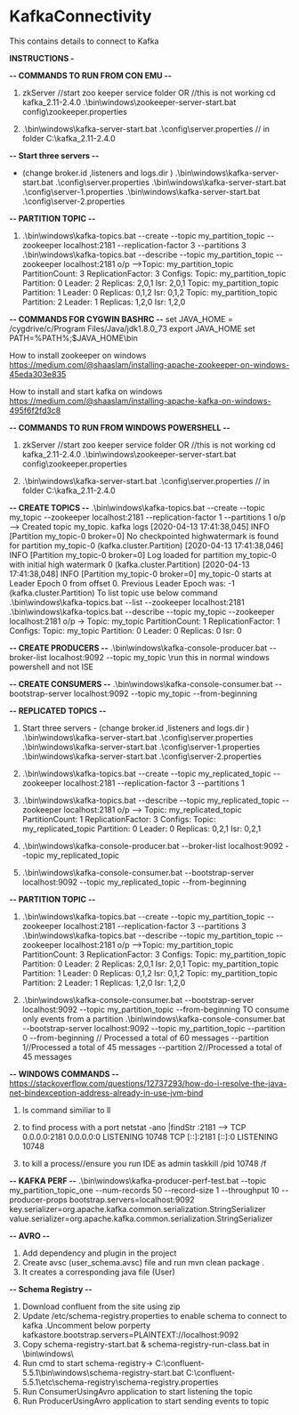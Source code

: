 # KafkaConnectivity
This contains details to connect to Kafka 


**INSTRUCTIONS -**

**-- COMMANDS TO RUN FROM CON EMU --**
1) zkServer   //start zoo keeper service folder 
    OR //this is not working
    cd kafka_2.11-2.4.0
    .\bin\windows\zookeeper-server-start.bat config\zookeeper.properties   

2) .\bin\windows\kafka-server-start.bat .\config\server.properties 
// in folder C:\kafka_2.11-2.4.0

**--  Start three servers --**
  - (change broker.id ,listeners and logs.dir )
  .\bin\windows\kafka-server-start.bat .\config\server.properties 
  .\bin\windows\kafka-server-start.bat .\config\server-1.properties 
  .\bin\windows\kafka-server-start.bat .\config\server-2.properties 

 **-- PARTITION TOPIC --**
 1) .\bin\windows\kafka-topics.bat --create --topic my_partition_topic --zookeeper localhost:2181 --replication-factor 3 --partitions 3
    .\bin\windows\kafka-topics.bat --describe --topic my_partition_topic --zookeeper localhost:2181 
 o/p -->Topic: my_partition_topic       PartitionCount: 3       ReplicationFactor: 3    Configs:
        Topic: my_partition_topic       Partition: 0    Leader: 2       Replicas: 2,0,1 Isr: 2,0,1
        Topic: my_partition_topic       Partition: 1    Leader: 0       Replicas: 0,1,2 Isr: 0,1,2
        Topic: my_partition_topic       Partition: 2    Leader: 1       Replicas: 1,2,0 Isr: 1,2,0
        
**-- COMMANDS FOR CYGWIN BASHRC --**
set JAVA_HOME = /cygdrive/c/Program Files/Java/jdk1.8.0_73
export JAVA_HOME
set PATH=%PATH%;$JAVA_HOME\bin


How to install zookeeper on windows
https://medium.com/@shaaslam/installing-apache-zookeeper-on-windows-45eda303e835

How to install and start kafka on windows 
https://medium.com/@shaaslam/installing-apache-kafka-on-windows-495f6f2fd3c8



**-- COMMANDS TO RUN FROM WINDOWS POWERSHELL --**
1) zkServer   //start zoo keeper service folder 
    OR //this is not working
    cd kafka_2.11-2.4.0
    .\bin\windows\zookeeper-server-start.bat config\zookeeper.properties   

2) .\bin\windows\kafka-server-start.bat .\config\server.properties 
// in folder C:\kafka_2.11-2.4.0
 
 
**-- CREATE TOPICS --**
    .\bin\windows\kafka-topics.bat --create --topic my_topic --zookeeper localhost:2181 --replication-factor 1 --partitions 1
o/p --> Created topic my_topic.
kafka logs
[2020-04-13 17:41:38,045] INFO [Partition my_topic-0 broker=0] No checkpointed highwatermark is found for partition my_topic-0 (kafka.cluster.Partition)
[2020-04-13 17:41:38,046] INFO [Partition my_topic-0 broker=0] Log loaded for partition my_topic-0 with initial high watermark 0 (kafka.cluster.Partition)
[2020-04-13 17:41:38,048] INFO [Partition my_topic-0 broker=0] my_topic-0 starts at Leader Epoch 0 from offset 0. Previous Leader Epoch was: -1 (kafka.cluster.Partition)
To list topic use below command 
	    .\bin\windows\kafka-topics.bat --list --zookeeper localhost:2181 
		.\bin\windows\kafka-topics.bat --describe --topic my_topic --zookeeper localhost:2181 
		o/p -> Topic: my_topic PartitionCount: 1       ReplicationFactor: 1    Configs:
               Topic: my_topic Partition: 0    Leader: 0       Replicas: 0     Isr: 0 

**-- CREATE PRODUCERS --**
 .\bin\windows\kafka-console-producer.bat --broker-list localhost:9092 --topic my_topic \\run this in normal windows powershell and not ISE
 
**-- CREATE CONSUMERS --**
 .\bin\windows\kafka-console-consumer.bat --bootstrap-server localhost:9092 --topic my_topic --from-beginning
 
 
 
 **-- REPLICATED TOPICS --**
 1) Start three servers - (change broker.id ,listeners and logs.dir )
  .\bin\windows\kafka-server-start.bat .\config\server.properties 
  .\bin\windows\kafka-server-start.bat .\config\server-1.properties 
  .\bin\windows\kafka-server-start.bat .\config\server-2.properties 
  
 2) .\bin\windows\kafka-topics.bat --create --topic my_replicated_topic --zookeeper localhost:2181 --replication-factor 3 --partitions 1
 
 3) .\bin\windows\kafka-topics.bat --describe --topic my_replicated_topic --zookeeper localhost:2181 
	o/p -->  Topic: my_replicated_topic      PartitionCount: 1       ReplicationFactor: 3    Configs: Topic: my_replicated_topic      Partition: 0    Leader: 0       Replicas: 0,2,1 Isr: 0,2,1
	
4) .\bin\windows\kafka-console-producer.bat --broker-list localhost:9092 --topic my_replicated_topic

5) .\bin\windows\kafka-console-consumer.bat --bootstrap-server localhost:9092 --topic my_replicated_topic --from-beginning
 
 
 **-- PARTITION TOPIC --**
 1) .\bin\windows\kafka-topics.bat --create --topic my_partition_topic --zookeeper localhost:2181 --replication-factor 3 --partitions 3
    .\bin\windows\kafka-topics.bat --describe --topic my_partition_topic --zookeeper localhost:2181 
 o/p -->Topic: my_partition_topic       PartitionCount: 3       ReplicationFactor: 3    Configs:
        Topic: my_partition_topic       Partition: 0    Leader: 2       Replicas: 2,0,1 Isr: 2,0,1
        Topic: my_partition_topic       Partition: 1    Leader: 0       Replicas: 0,1,2 Isr: 0,1,2
        Topic: my_partition_topic       Partition: 2    Leader: 1       Replicas: 1,2,0 Isr: 1,2,0
 
 2) .\bin\windows\kafka-console-consumer.bat --bootstrap-server localhost:9092 --topic my_partition_topic --from-beginning
 TO consume only events from a partition
    .\bin\windows\kafka-console-consumer.bat --bootstrap-server localhost:9092 --topic my_partition_topic --partition 0 --from-beginning // Processed a total of 60 messages
	--partition 1//Processed a total of 45 messages
	--partition 2//Processed a total of 45 messages
 
**-- WINDOWS COMMANDS --**
   https://stackoverflow.com/questions/12737293/how-do-i-resolve-the-java-net-bindexception-address-already-in-use-jvm-bind
 1) ls command similiar to ll 
 
 2) to find process with a port
 netstat -ano |findStr :2181
 -->  TCP    0.0.0.0:2181           0.0.0.0:0              LISTENING       10748
      TCP    [::]:2181              [::]:0                 LISTENING       10748
	  
 3) to kill a process//ensure you run IDE as admin
 taskkill /pid 10748 /f 
 
 
 **-- KAFKA PERF --**
  .\bin\windows\kafka-producer-perf-test.bat --topic my_partition_topic_one --num-records 50 --record-size 1 --throughput 10 --producer-props bootstrap.servers=localhost:9092 key.serializer=org.apache.kafka.common.serialization.StringSerializer value.serializer=org.apache.kafka.common.serialization.StringSerializer
 
 **-- AVRO --**
 1) Add dependency and plugin in the project
 2) Create avsc (user_schema.avsc) file and run mvn clean package .
 3) It creates a corresponding java file (User)
 
 **-- Schema Registry --**
 1) Download confluent from the site using zip
 2) Update /etc/schema-registry.properties to enable schema to connect to kafka .Uncomment below porperty
 kafkastore.bootstrap.servers=PLAINTEXT://localhost:9092
 3) Copy schema-registry-start.bat & schema-registry-run-class.bat in \bin\windows\ 
 4) Run cmd  to start schema-registry->
  C:\confluent-5.5.1\bin\windows\schema-registry-start.bat C:\confluent-5.5.1\etc\schema-registry\schema-registry.properties
 5) Run ConsumerUsingAvro application to start listening the topic
 6) Run ProducerUsingAvro application to start sending events to topic 
   
